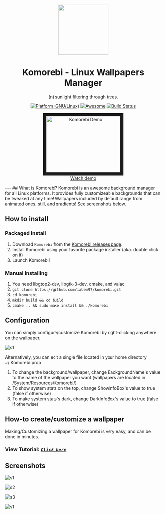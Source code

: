 <p align="center"><img src="https://raw.githubusercontent.com/iabem97/komorebi/master/screenshots/komorebi-icon.png" width="160"></p>
<h1 align="center">Komorebi - Linux Wallpapers Manager</h1>
<p align="center">(n) sunlight filtering through trees.</p>



<p align="center">
	<a href="http://www.kernel.org"><img alt="Platform (GNU/Linux)" src="https://img.shields.io/badge/platform-GNU/Linux-blue.svg"></a>
	<a href="https://github.com/sindresorhus/awesome"><img alt="Awesome" src="https://cdn.rawgit.com/sindresorhus/awesome/d7305f38d29fed78fa85652e3a63e154dd8e8829/media/badge.svg"></a>
	<a href="https://travis-ci.org/iabem97/komorebi"><img alt="Build Status" src="https://travis-ci.org/phw/peek.svg?branch=master"></a>
</p>

<p align="center">
<a href="http://www.youtube.com/watch?feature=player_embedded&v=qbs2tcdxtWo
" target="_blank"><img src="http://img.youtube.com/vi/qbs2tcdxtWo/0.jpg" 
alt="Komorebi Demo" width="240" height="180" border="10" /><br>Watch demo</a>
</p>
---
## What is Komorebi?
Komorebi is an awesome background manager for all Linux platforms.
It provides fully customizeable backgrounds that can be tweaked at any time!
Wallpapers included by default range from animated ones, still, and gradients!
See screenshots below.


## How to install

### Packaged install

1. Download `Komorebi` from the [Komorebi releases page](https://github.com/iabem97/komorebi/releases).
2. Install Komorebi using your favorite package installer (aka. double click on it)
3. Launch Komorebi!

### Manual Installing

1. You need libgtop2-dev, libgtk-3-dev, cmake, and valac
1. `git clone https://github.com/iabem97/komorebi.git`
2. `cd komorebi`
3. `mkdir build && cd build`
4. `cmake .. && sudo make install && ./komorebi`

## Configuration

You can simply configure/customize Komorebi by right-clicking anywhere on the wallpaper.

![s1](https://raw.githubusercontent.com/iabem97/komorebi/master/screenshots/settings.jpg)

Alternatively, you can edit a single file located in your home directory ~/.Komorebi.prop

1. To change the background/wallpaper, change BackgroundName's value to the name of the wallpaper you want (wallpapers are located in /System/Resources/Komorebi/)
2. To show system stats on the top, change ShowInfoBox's value to true (false if otherwise)
3. To make system stats's dark, change DarkInfoBox's value to true (false if otherwise)

## How-to create/customize a wallpaper

Making/Customizing a wallpaper for Komorebi is very easy, and can be done in minutes.

### View Tutorial: *[`Click here`](https://github.com/iabem97/komorebi/blob/master/Tutorial.md)*

## Screenshots

![s1](https://raw.githubusercontent.com/iabem97/komorebi/master/screenshots/forest-min.png)

![s2](https://raw.githubusercontent.com/iabem97/komorebi/master/screenshots/mountain-min.png)

![s3](https://raw.githubusercontent.com/iabem97/komorebi/master/screenshots/sand-min.png)

![s1](https://raw.githubusercontent.com/iabem97/komorebi/master/screenshots/sunny-min.png)
